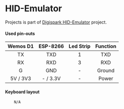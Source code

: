 # HID-Emulator

Projects is part of [Digispark HID-Emulator](https://github.com/aenniw/ATTINY85/tree/master/HID-Emulator) project.

#### Used pin-outs

| Wemos D1  | ESP-8266 | Led Strip | Function                      |
|:---------:|:--------:|:---------:|:-----------------------------:|
| TX        | TXD      | 1         | TXD                           |
| RX        | RXD      | 3         | RXD                           |
| G         | GND      | -         | Ground                        |
| 5V / 3V3  | - / 3.3V | -         | Power                         |

#### Keyboard layout
```
    N/A
```